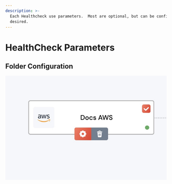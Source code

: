```yaml
---
description: >-
  Each Healthcheck use parameters.  Most are optional, but can be configured if
  desired.
---
```


# HealthCheck Parameters

## Folder Configuration

![](<../.gitbook/assets/image (17).png>)
